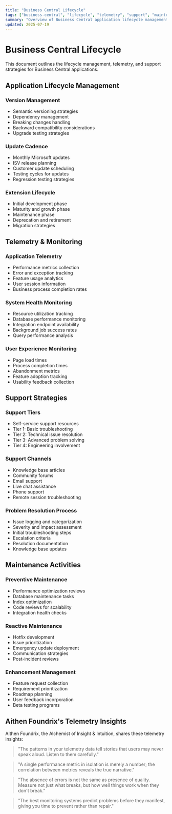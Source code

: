 ```yaml
---
title: "Business Central Lifecycle"
tags: ["business-central", "lifecycle", "telemetry", "support", "maintenance"]
summary: "Overview of Business Central application lifecycle management, telemetry, and support strategies"
updated: 2025-07-19
---
```


# Business Central Lifecycle

This document outlines the lifecycle management, telemetry, and support strategies for Business Central applications.

## Application Lifecycle Management

### Version Management
- Semantic versioning strategies
- Dependency management
- Breaking changes handling
- Backward compatibility considerations
- Upgrade testing strategies

### Update Cadence
- Monthly Microsoft updates
- ISV release planning
- Customer update scheduling
- Testing cycles for updates
- Regression testing strategies

### Extension Lifecycle
- Initial development phase
- Maturity and growth phase
- Maintenance phase
- Deprecation and retirement
- Migration strategies

## Telemetry & Monitoring

### Application Telemetry
- Performance metrics collection
- Error and exception tracking
- Feature usage analytics
- User session information
- Business process completion rates

### System Health Monitoring
- Resource utilization tracking
- Database performance monitoring
- Integration endpoint availability
- Background job success rates
- Query performance analysis

### User Experience Monitoring
- Page load times
- Process completion times
- Abandonment metrics
- Feature adoption tracking
- Usability feedback collection

## Support Strategies

### Support Tiers
- Self-service support resources
- Tier 1: Basic troubleshooting
- Tier 2: Technical issue resolution
- Tier 3: Advanced problem solving
- Tier 4: Engineering involvement

### Support Channels
- Knowledge base articles
- Community forums
- Email support
- Live chat assistance
- Phone support
- Remote session troubleshooting

### Problem Resolution Process
- Issue logging and categorization
- Severity and impact assessment
- Initial troubleshooting steps
- Escalation criteria
- Resolution documentation
- Knowledge base updates

## Maintenance Activities

### Preventive Maintenance
- Performance optimization reviews
- Database maintenance tasks
- Index optimization
- Code reviews for scalability
- Integration health checks

### Reactive Maintenance
- Hotfix development
- Issue prioritization
- Emergency update deployment
- Communication strategies
- Post-incident reviews

### Enhancement Management
- Feature request collection
- Requirement prioritization
- Roadmap planning
- User feedback incorporation
- Beta testing programs

## Aithen Foundrix's Telemetry Insights

Aithen Foundrix, the Alchemist of Insight & Intuition, shares these telemetry insights:

> "The patterns in your telemetry data tell stories that users may never speak aloud. Listen to them carefully."

> "A single performance metric in isolation is merely a number; the correlation between metrics reveals the true narrative."

> "The absence of errors is not the same as presence of quality. Measure not just what breaks, but how well things work when they don't break."

> "The best monitoring systems predict problems before they manifest, giving you time to prevent rather than repair."
